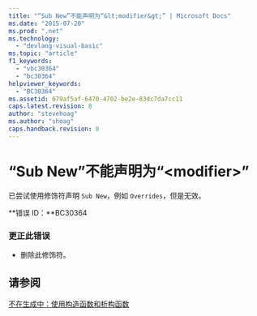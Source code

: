 ```yaml
---
title: "“Sub New”不能声明为“&lt;modifier&gt;” | Microsoft Docs"
ms.date: "2015-07-20"
ms.prod: ".net"
ms.technology: 
  - "devlang-visual-basic"
ms.topic: "article"
f1_keywords: 
  - "vbc30364"
  - "bc30364"
helpviewer_keywords: 
  - "BC30364"
ms.assetid: 679af5af-6470-4702-be2e-83dc7da7cc11
caps.latest.revision: 8
author: "stevehoag"
ms.author: "shoag"
caps.handback.revision: 8
---
```

# “Sub New”不能声明为“&lt;modifier&gt;”
已尝试使用修饰符声明 `Sub New`，例如 `Overrides`，但是无效。  
  
 **错误 ID：**BC30364  
  
### 更正此错误  
  
-   删除此修饰符。  
  
## 请参阅  
 [不在生成中：使用构造函数和析构函数](http://msdn.microsoft.com/zh-cn/548eebe1-86c4-4377-b2f5-447cb8be3d90)